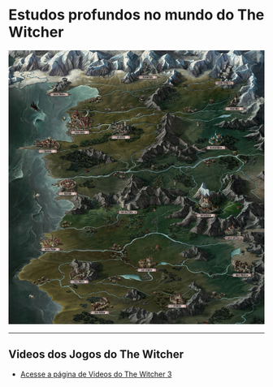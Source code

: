 # Estudos profundos no mundo do The Witcher

<center>
    <img src="images/the_witcher_3/world-map.jpg">
</center>

---

<h2>Videos dos Jogos do The Witcher</h2>

* [Acesse a página de Videos do The Witcher 3](videos/trailers/trailers-the-witcher-3.md)